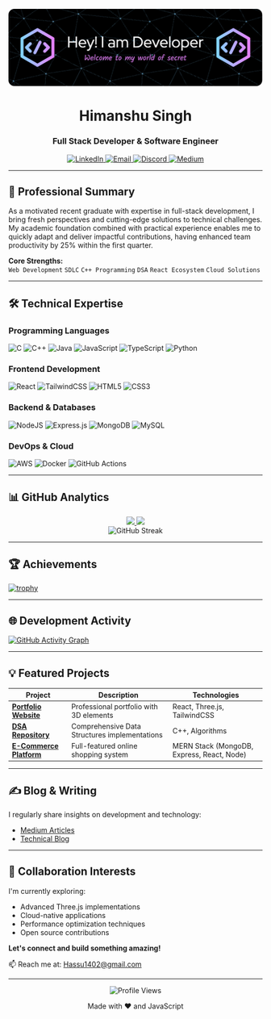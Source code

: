 ![GitHub Header](https://github.com/DarkHacker28/darkhacker28/blob/main/github-header-image%20(2).png)

<div align="center">
  <h1>Himanshu Singh</h1>
  <h3>Full Stack Developer & Software Engineer</h3>
  
  <p>
    <a href="https://linkedin.com/in/himanshu-choudhary-1a6b29218" target="_blank">
      <img src="https://img.shields.io/badge/LinkedIn-0077B5?style=for-the-badge&logo=linkedin&logoColor=white" alt="LinkedIn">
    </a>
    <a href="mailto:Hassu1402@gmail.com">
      <img src="https://img.shields.io/badge/Gmail-D14836?style=for-the-badge&logo=gmail&logoColor=white" alt="Email">
    </a>
    <a href="https://discord.gg/wqUmUAsq" target="_blank">
      <img src="https://img.shields.io/badge/Discord-7289DA?style=for-the-badge&logo=discord&logoColor=white" alt="Discord">
    </a>
    <a href="https://medium.com/@https://www.blogger.com/blog/posts/1142643452965213192" target="_blank">
      <img src="https://img.shields.io/badge/Medium-12100E?style=for-the-badge&logo=medium&logoColor=white" alt="Medium">
    </a>
  </p>
</div>

---

## 🚀 Professional Summary

As a motivated recent graduate with expertise in full-stack development, I bring fresh perspectives and cutting-edge solutions to technical challenges. My academic foundation combined with practical experience enables me to quickly adapt and deliver impactful contributions, having enhanced team productivity by 25% within the first quarter.

**Core Strengths:**  
`Web Development` `SDLC` `C++ Programming` `DSA` `React Ecosystem` `Cloud Solutions`

---

## 🛠️ Technical Expertise

### **Programming Languages**
![C](https://img.shields.io/badge/c-%2300599C.svg?style=flat&logo=c&logoColor=white)
![C++](https://img.shields.io/badge/c++-%2300599C.svg?style=flat&logo=c%2B%2B&logoColor=white)
![Java](https://img.shields.io/badge/java-%23ED8B00.svg?style=flat&logo=openjdk&logoColor=white)
![JavaScript](https://img.shields.io/badge/javascript-%23323330.svg?style=flat&logo=javascript&logoColor=%23F7DF1E)
![TypeScript](https://img.shields.io/badge/typescript-%23007ACC.svg?style=flat&logo=typescript&logoColor=white)
![Python](https://img.shields.io/badge/python-3670A0?style=flat&logo=python&logoColor=ffdd54)

### **Frontend Development**
![React](https://img.shields.io/badge/react-%2320232a.svg?style=flat&logo=react&logoColor=%2361DAFB)
![TailwindCSS](https://img.shields.io/badge/tailwindcss-%2338B2AC.svg?style=flat&logo=tailwind-css&logoColor=white)
![HTML5](https://img.shields.io/badge/html5-%23E34F26.svg?style=flat&logo=html5&logoColor=white)
![CSS3](https://img.shields.io/badge/css3-%231572B6.svg?style=flat&logo=css3&logoColor=white)

### **Backend & Databases**
![NodeJS](https://img.shields.io/badge/node.js-6DA55F?style=flat&logo=node.js&logoColor=white)
![Express.js](https://img.shields.io/badge/express.js-%23404d59.svg?style=flat&logo=express&logoColor=%2361DAFB)
![MongoDB](https://img.shields.io/badge/MongoDB-%234ea94b.svg?style=flat&logo=mongodb&logoColor=white)
![MySQL](https://img.shields.io/badge/mysql-4479A1.svg?style=flat&logo=mysql&logoColor=white)

### **DevOps & Cloud**
![AWS](https://img.shields.io/badge/AWS-%23FF9900.svg?style=flat&logo=amazon-aws&logoColor=white)
![Docker](https://img.shields.io/badge/docker-%230db7ed.svg?style=flat&logo=docker&logoColor=white)
![GitHub Actions](https://img.shields.io/badge/github%20actions-%232671E5.svg?style=flat&logo=githubactions&logoColor=white)

---

## 📊 GitHub Analytics

<div align="center">
  <a href="https://github.com/DarkHacker28">
    <img height="180em" src="https://github-readme-stats.vercel.app/api?username=DarkHacker28&show_icons=true&theme=radical&include_all_commits=true&count_private=true"/>
    <img height="180em" src="https://github-readme-stats.vercel.app/api/top-langs/?username=DarkHacker28&layout=compact&langs_count=8&theme=radical"/>
  </a>
</div>

<div align="center">
  <img src="https://github-readme-streak-stats.herokuapp.com/?user=DarkHacker28&theme=radical" alt="GitHub Streak"/>
</div>

---

## 🏆 Achievements

[![trophy](https://github-profile-trophy.vercel.app/?username=DarkHacker28&theme=onedark&row=2&column=4)](https://github.com/ryo-ma/github-profile-trophy)

---

## 🌐 Development Activity

[![GitHub Activity Graph](https://github-readme-activity-graph.vercel.app/graph?username=DarkHacker28&theme=react-dark&hide_border=true)](https://github.com/DarkHacker28)

---

## 💡 Featured Projects

| Project | Description | Technologies |
|---------|-------------|--------------|
| **[Portfolio Website](https://github.com/DarkHacker28/portfolio)** | Professional portfolio with 3D elements | React, Three.js, TailwindCSS |
| **[DSA Repository](https://github.com/DarkHacker28/DSA-Solutions)** | Comprehensive Data Structures implementations | C++, Algorithms |
| **[E-Commerce Platform](https://github.com/DarkHacker28/e-commerce)** | Full-featured online shopping system | MERN Stack (MongoDB, Express, React, Node) |

---

## ✍️ Blog & Writing

I regularly share insights on development and technology:
- [Medium Articles](https://medium.com/@yourusername)
- [Technical Blog](https://yourblog.com)

---

## 🤝 Collaboration Interests

I'm currently exploring:
- Advanced Three.js implementations
- Cloud-native applications
- Performance optimization techniques
- Open source contributions

**Let's connect and build something amazing!** 

📫 Reach me at: [Hassu1402@gmail.com](mailto:Hassu1402@gmail.com)

---

<div align="center">
  <img src="https://komarev.com/ghpvc/?username=DarkHacker28&color=blueviolet" alt="Profile Views"/>
  <p>Made with ❤️ and JavaScript</p>
</div>
